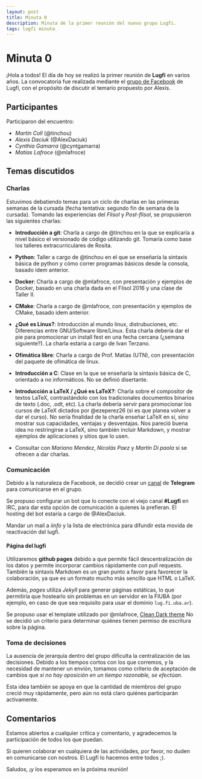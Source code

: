 ```yaml
---
layout: post
title: Minuta 0
description: Minuta de la primer reunión del nuevo grupo Lugfi.
tags: lugfi minuta
---
```


Minuta 0
========

¡Hola a todos! El día de hoy se realizó la primer reunión de **Lugfi** en varios años. La convocatoria fue realizada mediante el [grupo de Facebook](https://www.facebook.com/groups/228033617583220/) de Lugfi, con el propósito de discutir el temario propuesto por Alexis.

Participantes
-------------

Participaron del encuentro:

* *Martín Coll* (@tinchou)
* *Alexis Daciuk* (@AlexDaciuk)
* *Cynthia Gamarra* (@cyntgamarra)
* *Matías Lafroce* (@mlafroce)

Temas discutidos
----------------

### Charlas

Estuvimos debatiendo temas para un ciclo de charlas en las primeras semanas de la cursada (fecha tentativa: segundo fin de semana de la cursada). Tomando las experiencias del *Flisol* y *Post-flisol*, se propusieron las siguientes charlas:

* **Introducción a git**: Charla a cargo de @tinchou en la que se explicaría a nivel básico el versionado de código utilizando git. Tomaría como base los talleres extracurriculares de Rosita.

* **Python**: Taller a cargo de @tinchou en el que se enseñaría la sintaxis básica de python y cómo correr programas básicos desde la consola, basado idem anterior.

* **Docker**: Charla a cargo de @mlafroce, con presentación y ejemplos de Docker, basado en una charla dada en el Flisol 2016 y una clase de Taller II.

* **CMake**: Charla a cargo de @mlafroce, con presentación y ejemplos de CMake, basado idem anterior.

* **¿Qué es Linux?**: Introducción al mundo linux, distrubuciones, etc. Diferencias entre GNU/Software libre/Linux.
Esta charla debería dar el pie para promocionar un install fest en una fecha cercana (¿semana siguiente?). La charla estaría a cargo de Ivan Terzano.

* **Ofimática libre**: Charla a cargo de Prof. Matías (UTN), con presentación del paquete de ofimática de linux. 

* **Introducción a C**: Clase en la que se enseñaría la sintaxis básica de C, orientado a no informáticos. No se definió disertante.

* **Introducción a LaTeX / ¿Qué es LaTeX?**: Charla sobre el compositor de textos LaTeX, contrastándolo con los tradicionales documentos binarios de texto (.doc, .odt, etc). 
La charla debería servir para promocionar los cursos de LaTeX dictados por @ezeperez26 (si es que planea volver a dar el curso).
No sería finalidad de la charla enseñar LaTeX en sí, sino mostrar sus capacidades, ventajas y desventajas. Nos pareció buena idea no restringirse a LaTeX, sino también incluir Markdown, y mostrar ejemplos de aplicaciones y sitios que lo usen.

* Consultar con *Mariano Mendez*, *Nicolás Paez* y *Martín Di paola* si se ofrecen a dar charlas.


### Comunicación

Debido a la naturaleza de Facebook, se decidió crear un [canal](https://telegram.me/joinchat/AHsQQT-zSbFrpCbq09ojpw) de **Telegram** para comunicarse en el grupo.

Se propuso configurar un bot que lo conecte con el viejo canal **#Lugfi** en IRC, para dar esta opción de comunicación a quienes la prefieran. El hosting del bot estaría a cargo de @AlexDaciuk.

Mandar un mail a *iinfo* y la lista de electrónica para difundir esta movida de reactivación del lugfi.

#### Página del lugfi

Utilizaremos **github pages** debido a que permite fácil descentralización de los datos y permite incorporar cambios rápidamente con pull requests. También la sintaxis Markdown es un gran punto a favor para favorecer la colaboración, ya que es un formato mucho más sencillo que HTML o LaTeX.

Además, *pages* utiliza *Jekyll* para generar páginas estáticas, lo que permitiría que hostearlo sin problemas en un servidor en la FIUBA (por ejemplo, en caso de que sea requisito para usar el dominio `lug.fi.uba.ar`).

Se propuso usar el template utilizado por @mlafroce, [Clean Dark theme](https://mlafroce.github.io/)
No se decidió un criterio para determinar quiénes tienen permiso de escritura sobre la página.

### Toma de decisiones

La ausencia de jerarquía dentro del grupo dificulta la centralización de las decisiones. Debido a los tiempos cortos con los que corremos, y la necesidad de mantener un envión, tomamos como criterio de aceptación de cambios que *si no hay oposición en un tiempo razonable, se efectúan*.

Esta idea también se apoya en que la cantidad de miembros del grupo creció muy rápidamente, pero aún no está claro quiénes participarán activamente.


Comentarios
-----------

Estamos abiertos a cualquier crítica y comentario, y agradecemos la participación de todos los que puedan.

Si quieren colaborar en cualquiera de las actividades, por favor, no duden en comunicarse con nostros. El Lugfi lo hacemos entre todos ;).

Saludos, ¡y los esperamos en la próxima reunión!
